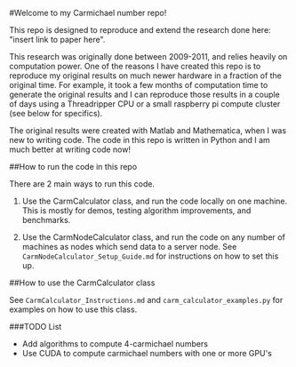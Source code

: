 #Welcome to my Carmichael number repo!

This repo is designed to reproduce and extend the research done here: "insert link to paper here".

This research was originally done between 2009-2011, and relies heavily on computation power. One of the reasons I have created this repo is to reproduce my original results on much newer hardware in a fraction of the original time. For example, it took a few months of computation time to generate the original results and I can reproduce those results in a couple of days using a Threadripper CPU or a small raspberry pi compute cluster (see below for specifics).

The original results were created with Matlab and Mathematica, when I was new to writing code. The code in this repo is written in Python and I am much better at writing code now!

##How to run the code in this repo

There are 2 main ways to run this code.

1) Use the CarmCalculator class, and run the code locally on one machine. This is mostly for demos, testing algorithm improvements, and benchmarks.

2) Use the CarmNodeCalculator class, and run the code on any number of machines as nodes which send data to a server node. See `CarmNodeCalculator_Setup_Guide.md` for instructions on how to set this up.

##How to use the CarmCalculator class

See `CarmCalculator_Instructions.md` and `carm_calculator_examples.py` for examples on how to use this class.

###TODO List
 - Add algorithms to compute 4-carmichael numbers
 - Use CUDA to compute carmichael numbers with one or more GPU's
